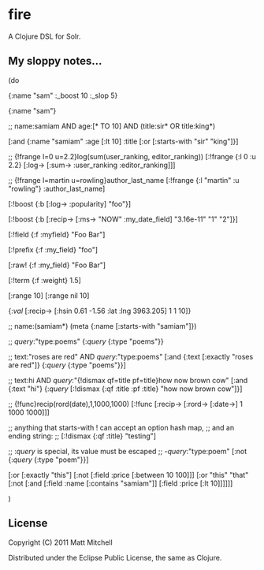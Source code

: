 # fire

A Clojure DSL for Solr.

## My sloppy notes...

(do

  {:name "sam" :_boost 10 :_slop 5}

  {:name "sam"}

  ;; name:samiam AND age:[* TO 10] AND (title:sir* OR title:king*)

  [:and {:name "samiam"
         :age [:lt 10]
         :title [:or [:starts-with "sir" "king"]}]
   
   ;; {!frange l=0 u=2.2}log(sum(user_ranking, editor_ranking))
   [:!frange {:l 0 :u 2.2}
    [:log-> [:sum-> :user_ranking :editor_ranking]]]
   
   ;; {!frange l=martin u=rowling}author_last_name
   [:!frange {:l "martin" :u "rowling"}
    :author_last_name]
   
   [:!boost {:b [:log-> :popularity] "foo"}]
   
   [:!boost {:b [:recip->
                 [:ms-> "NOW" :my_date_field]
                 "3.16e-11" "1" "2"]}]
   
   [:!field {:f :myfield} "Foo Bar"]
   
   [:!prefix {:f :my_field} "foo"]

   [:raw! {:f :my_field} "Foo Bar"]

   [:!term {:f :weight} 1.5]

   [:range 10]
   [:range nil 10]

   {:_val_ [:recip->
            [:hsin 0.61 -1.56 :lat :lng 3963.205]
            1 1 10]}

   ;; name:(samiam*)
   (meta {:name [:starts-with "samiam"]})

   ;; _query_:"type:poems"
   {:_query_ {:type "poems"}}

   ;; text:"roses are red" AND _query_:"type:poems"
   [:and {:text [:exactly "roses are red"]}
    {:_query_ {:type "poems"}}]

   ;; text:hi AND _query_:"{!dismax qf=title pf=title}how now brown cow"
   [:and
    {:text "hi"}
    {:_query_ [:!dismax {:qf :title :pf :title} "how now brown cow"]}]

   ;; {!func}recip(rord(date),1,1000,1000)
   [:!func [:recip-> [:rord-> [:date->] 1 1000 1000]]]

   ;; anything that starts-with ! can accept an option hash map,
   ;; and an ending string:
   ;; [:!dismax {:qf :title} "testing"]

   ;; :_query_ is special, its value must be escaped
   ;; -_query_:"type:poem"
   [:not {:_query_ {:type "poem"}}]


   [:or
    [:exactly "this"]
    [:not
     [:field :price [:between 10 100]]]
    [:or "this" "that"
     [:not [:and
            [:field :name [:contains "samiam"]]
            [:field :price [:lt 10]]]]]]

   )

## License

Copyright (C) 2011 Matt Mitchell

Distributed under the Eclipse Public License, the same as Clojure.
